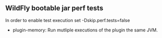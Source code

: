 ## WildFly bootable jar perf tests

In order to enable test execution set -Dskip.perf.tests=false

* plugin-memory: Run mutliple executions of the plugin the same JVM. 
